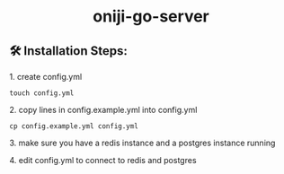 <h1 align="center" id="title">oniji-go-server</h1>

<h2>🛠️ Installation Steps:</h2>

<p>1. create config.yml</p>

```
touch config.yml
```

<p>2. copy lines in config.example.yml into config.yml</p>

```
cp config.example.yml config.yml
```

<p>3. make sure you have a redis instance and a postgres instance running</p>

<p>4. edit config.yml to connect to redis and postgres</p>  
  